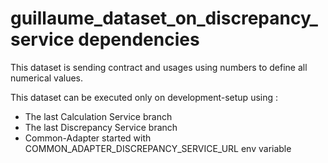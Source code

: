 
# guillaume_dataset_on_discrepancy_service dependencies

This dataset is sending contract and usages using numbers to define all numerical values.

This dataset can be executed only on development-setup using :

 - The last Calculation Service branch
 - The last Discrepancy Service branch
 - Common-Adapter started with COMMON_ADAPTER_DISCREPANCY_SERVICE_URL env variable
